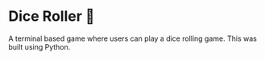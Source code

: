 # Dice Roller 🎲

A terminal based game where users can play a dice rolling game. This was built using Python.
